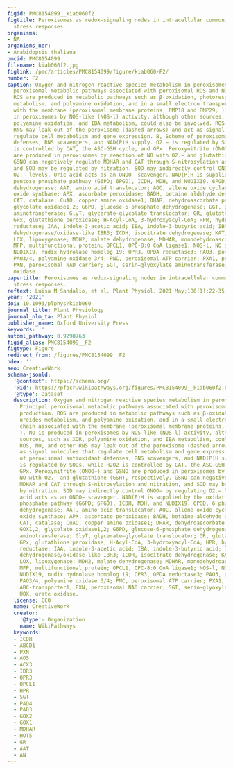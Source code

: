 ```yaml
---
figid: PMC8154099__kiab060f2
figtitle: Peroxisomes as redox-signaling nodes in intracellular communication and
  stress responses
organisms:
- NA
organisms_ner:
- Arabidopsis thaliana
pmcid: PMC8154099
filename: kiab060f2.jpg
figlink: /pmc/articles/PMC8154099/figure/kiab060-F2/
number: F2
caption: Oxygen and nitrogen reactive species metabolism in peroxisomes. A, Principal
  peroxisomal metabolic pathways associated with peroxisomal ROS and NO production.
  ROS are produced in metabolic pathways such as β-oxidation, photorespiration, ureides
  metabolism, and polyamine oxidation, and in a small electron transport chain associated
  with the membrane (peroxisomal membrane proteins, PMP18 and PMP29; ). NO is produced
  in peroxisomes by NOS-like (NOS-l) activity, although other sources, such as XOR,
  polyamine oxidation, and IBA metabolism, could also be involved. ROS, NO, and other
  RNS may leak out of the peroxisome (dashed arrows) and act as signal molecules that
  regulate cell metabolism and gene expression. B, Scheme of peroxisomal antioxidant
  defenses, RNS scavengers, and NAD(P)H supply. O2.− is regulated by SODs, while H2O2
  is controlled by CAT, the ASC-GSH cycle, and GPx. Peroxynitrite (ONOO−) and GSNO
  are produced in peroxisomes by reaction of NO with O2.− and glutathione (GSH), respectively.
  GSNO can negatively regulate MDHAR and CAT through S-nitrosylation and nitration,
  and SOD may be regulated by nitration. SOD may indirectly control ONOO− by regulating
  O2.− levels. Uric acid acts as an ONOO− scavenger. NAD(P)H is supplied by the oxidative
  pentose phosphate pathway (G6PD; 6PGD), ICDH, MDH, and NUDIX19. 6PGD, 6 phosphogluconate
  dehydrogenase; AAT, amino acid translocator; AOC, allene oxide cyclase; AOS, allene
  oxide synthase; APX, ascorbate peroxidase; BADH, betaine aldehyde dehydrogenase;
  CAT, catalase; CuAO, copper amine oxidase1; DHAR, dehydroascorbate peroxidase; GOX1,2,
  glycolate oxidase1,2; G6PD, glucose-6-phosphate dehydrogenase; GGT, glutamate–glyoxylate
  aminotransferase; GlyT, glycerate–glycolate translocator; GR, glutathione reductase;
  GPx, glutathione peroxidase; H-Acyl-CoA, 3-hydroxyacyl-CoA; HPR, hydroxypyruvate
  reductase; IAA, indole-3-acetic acid; IBA, indole-3-butyric acid; IBR3, acyl-coA
  dehydrogenase/oxidase-like IBR3; ICDH, isocitrate dehydrogenase; KAT, L-3-ketoacyl-CoA-thiolase;
  LOX, lipoxygenase; MDH2, malate dehydrogenase; MDHAR, monodehydroascorbate peroxidase;
  MFP, multifunctional protein; OPCL1, OPC-8:0 CoA ligase1; NOS-l, NO synthase-like;
  NUDIX19, nudix hydrolase homolog 19; OPR3, OPDA reductase3; PAO3, polyamine oxidase3;
  PAO3/4, polyamine oxidase 3/4; PNC, peroxisomal ATP carrier; PXA1, peroxisomal ABC-transporter1;
  PXN, peroxisomal NAD carrier; SGT, serin–glyoxylate aminotransferase; UOX, urate
  oxidase.
papertitle: Peroxisomes as redox-signaling nodes in intracellular communication and
  stress responses.
reftext: Luisa M Sandalio, et al. Plant Physiol. 2021 May;186(1):22-35.
year: '2021'
doi: 10.1093/plphys/kiab060
journal_title: Plant Physiology
journal_nlm_ta: Plant Physiol
publisher_name: Oxford University Press
keywords: ''
automl_pathway: 0.9290763
figid_alias: PMC8154099__F2
figtype: Figure
redirect_from: /figures/PMC8154099__F2
ndex: ''
seo: CreativeWork
schema-jsonld:
  '@context': https://schema.org/
  '@id': https://pfocr.wikipathways.org/figures/PMC8154099__kiab060f2.html
  '@type': Dataset
  description: Oxygen and nitrogen reactive species metabolism in peroxisomes. A,
    Principal peroxisomal metabolic pathways associated with peroxisomal ROS and NO
    production. ROS are produced in metabolic pathways such as β-oxidation, photorespiration,
    ureides metabolism, and polyamine oxidation, and in a small electron transport
    chain associated with the membrane (peroxisomal membrane proteins, PMP18 and PMP29;
    ). NO is produced in peroxisomes by NOS-like (NOS-l) activity, although other
    sources, such as XOR, polyamine oxidation, and IBA metabolism, could also be involved.
    ROS, NO, and other RNS may leak out of the peroxisome (dashed arrows) and act
    as signal molecules that regulate cell metabolism and gene expression. B, Scheme
    of peroxisomal antioxidant defenses, RNS scavengers, and NAD(P)H supply. O2.−
    is regulated by SODs, while H2O2 is controlled by CAT, the ASC-GSH cycle, and
    GPx. Peroxynitrite (ONOO−) and GSNO are produced in peroxisomes by reaction of
    NO with O2.− and glutathione (GSH), respectively. GSNO can negatively regulate
    MDHAR and CAT through S-nitrosylation and nitration, and SOD may be regulated
    by nitration. SOD may indirectly control ONOO− by regulating O2.− levels. Uric
    acid acts as an ONOO− scavenger. NAD(P)H is supplied by the oxidative pentose
    phosphate pathway (G6PD; 6PGD), ICDH, MDH, and NUDIX19. 6PGD, 6 phosphogluconate
    dehydrogenase; AAT, amino acid translocator; AOC, allene oxide cyclase; AOS, allene
    oxide synthase; APX, ascorbate peroxidase; BADH, betaine aldehyde dehydrogenase;
    CAT, catalase; CuAO, copper amine oxidase1; DHAR, dehydroascorbate peroxidase;
    GOX1,2, glycolate oxidase1,2; G6PD, glucose-6-phosphate dehydrogenase; GGT, glutamate–glyoxylate
    aminotransferase; GlyT, glycerate–glycolate translocator; GR, glutathione reductase;
    GPx, glutathione peroxidase; H-Acyl-CoA, 3-hydroxyacyl-CoA; HPR, hydroxypyruvate
    reductase; IAA, indole-3-acetic acid; IBA, indole-3-butyric acid; IBR3, acyl-coA
    dehydrogenase/oxidase-like IBR3; ICDH, isocitrate dehydrogenase; KAT, L-3-ketoacyl-CoA-thiolase;
    LOX, lipoxygenase; MDH2, malate dehydrogenase; MDHAR, monodehydroascorbate peroxidase;
    MFP, multifunctional protein; OPCL1, OPC-8:0 CoA ligase1; NOS-l, NO synthase-like;
    NUDIX19, nudix hydrolase homolog 19; OPR3, OPDA reductase3; PAO3, polyamine oxidase3;
    PAO3/4, polyamine oxidase 3/4; PNC, peroxisomal ATP carrier; PXA1, peroxisomal
    ABC-transporter1; PXN, peroxisomal NAD carrier; SGT, serin–glyoxylate aminotransferase;
    UOX, urate oxidase.
  license: CC0
  name: CreativeWork
  creator:
    '@type': Organization
    name: WikiPathways
  keywords:
  - ICDH
  - ABCD1
  - PXN
  - AOS
  - ACX3
  - IBR3
  - OPR3
  - OPCL1
  - HPR
  - SGT
  - PAD4
  - PAD3
  - GOX2
  - GOX1
  - MDHAR
  - HOT5
  - GR
  - AAT
  - AN
---
```

